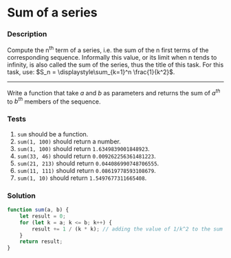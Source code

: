 # Sum of a series

### Description

Compute the n<sup>th</sup> term of a series, i.e. the sum of the n first terms of the corresponding sequence. Informally this value, or its limit when n tends to infinity, is also called the sum of the series, thus the title of this task. For this task, use: $S_n = \displaystyle\sum_{k=1}^n \frac{1}{k^2}$.

---

Write a function that take $a$ and $b$ as parameters and returns the sum of $a^{th}$ to $b^{th}$ members of the sequence.

### Tests

1. `sum` should be a function.
2. `sum(1, 100)` should return a number.
3. `sum(1, 100)` should return `1.6349839001848923`.
4. `sum(33, 46)` should return `0.009262256361481223`.
5. `sum(21, 213)` should return `0.044086990748706555`.
6. `sum(11, 111)` should return `0.08619778593108679`.
7. `sum(1, 10)` should return `1.5497677311665408`.

### Solution

```javascript
function sum(a, b) {
    let result = 0;
    for (let k = a; k <= b; k++) {
        result += 1 / (k * k); // adding the value of 1/k^2 to the sum
    }
    return result;
}
```